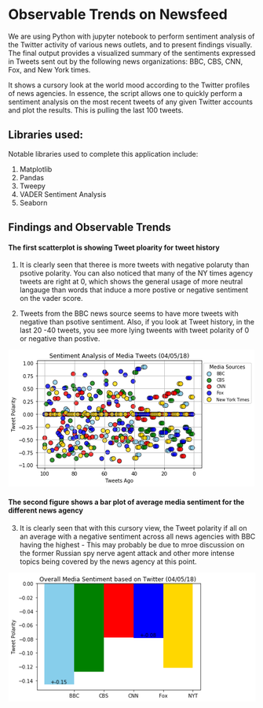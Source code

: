 # Observable Trends on Newsfeed

We are using Python with jupyter notebook to perform sentiment analysis of the Twitter activity of various news outlets, and to present findings visually. The final output provides a visualized summary of the sentiments expressed in Tweets sent out by the following news organizations: BBC, CBS, CNN, Fox, and New York times.

It shows a cursory look at the world mood according to the Twitter profiles of news agencies. In essence, the script allows one to quickly perform a sentiment analysis on the most recent tweets of any given Twitter accounts and plot the results. This is pulling the last 100 tweets. 

## Libraries used: 

Notable libraries used to complete this application include:
1. Matplotlib
2. Pandas
3. Tweepy 
4. VADER Sentiment Analysis 
5. Seaborn

## Findings and Observable Trends 

#### The first scatterplot is showing Tweet ploarity for tweet history 

1. It is clearly seen that theree is more tweets with negative polaruty than psotive polarity. You can also noticed that many of the NY times agency tweets are right at 0, which shows the general usage of more neutral langauge than words that induce a more postive or negative sentiment on the vader score. 

2. Tweets from the BBC news source seems to have more tweets with negative than psotive sentiment. Also, if you look at Tweet history, in the last 20 -40 tweets, you see more lying tweents with tweet polarity of 0 or negative than postive. 

![PYTHON-CHALLENGE/PyTwitter](analysis/a_scatterplot_04-05-18-Fig1.png)

#### The second figure shows a bar plot of average media sentiment for the different news agency

3. It is clearly seen that with this cursory view, the Tweet polarity if all on an average with a negative sentiment across all news agencies with BBC having the highest - This may probably be due to mroe discussion on the former Russian spy nerve agent attack and other more intense topics being covered by the news agency at this point. 

![PYTHON-CHALLENGE/PyTwitter](analysis/a_barplot_04-05-18-Fig2.png)
